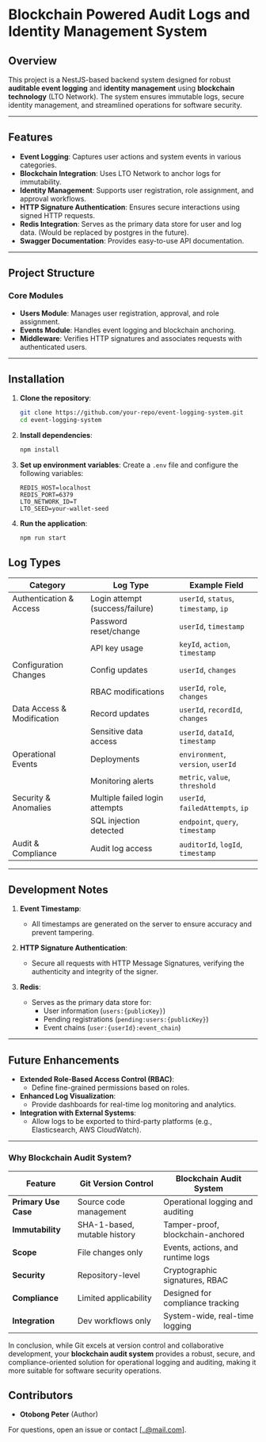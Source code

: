 # **Blockchain Powered Audit Logs and Identity Management System**

## **Overview**

This project is a NestJS-based backend system designed for robust **auditable event logging** and **identity management** using **blockchain technology** (LTO Network). The system ensures immutable logs, secure identity management, and streamlined operations for software security.

---

## **Features**

- **Event Logging**: Captures user actions and system events in various categories.
- **Blockchain Integration**: Uses LTO Network to anchor logs for immutability.
- **Identity Management**: Supports user registration, role assignment, and approval workflows.
- **HTTP Signature Authentication**: Ensures secure interactions using signed HTTP requests.
- **Redis Integration**: Serves as the primary data store for user and log data. (Would be replaced by postgres in the future).
- **Swagger Documentation**: Provides easy-to-use API documentation.

---

## **Project Structure**

### **Core Modules**

- **Users Module**: Manages user registration, approval, and role assignment.
- **Events Module**: Handles event logging and blockchain anchoring.
- **Middleware**: Verifies HTTP signatures and associates requests with authenticated users.

---

## **Installation**

1. **Clone the repository**:

   ```bash
   git clone https://github.com/your-repo/event-logging-system.git
   cd event-logging-system
   ```

2. **Install dependencies**:

   ```bash
   npm install
   ```

3. **Set up environment variables**:
   Create a `.env` file and configure the following variables:

   ```env
   REDIS_HOST=localhost
   REDIS_PORT=6379
   LTO_NETWORK_ID=T
   LTO_SEED=your-wallet-seed
   ```

4. **Run the application**:
   ```bash
   npm run start
   ```

## **Log Types**

| **Category**               | **Log Type**                    | **Example Field**                     |
| -------------------------- | ------------------------------- | ------------------------------------- |
| Authentication & Access    | Login attempt (success/failure) | `userId`, `status`, `timestamp`, `ip` |
|                            | Password reset/change           | `userId`, `timestamp`                 |
|                            | API key usage                   | `keyId`, `action`, `timestamp`        |
| Configuration Changes      | Config updates                  | `userId`, `changes`                   |
|                            | RBAC modifications              | `userId`, `role`, `changes`           |
| Data Access & Modification | Record updates                  | `userId`, `recordId`, `changes`       |
|                            | Sensitive data access           | `userId`, `dataId`, `timestamp`       |
| Operational Events         | Deployments                     | `environment`, `version`, `userId`    |
|                            | Monitoring alerts               | `metric`, `value`, `threshold`        |
| Security & Anomalies       | Multiple failed login attempts  | `userId`, `failedAttempts`, `ip`      |
|                            | SQL injection detected          | `endpoint`, `query`, `timestamp`      |
| Audit & Compliance         | Audit log access                | `auditorId`, `logId`, `timestamp`     |

---

## **Development Notes**

1. **Event Timestamp**:

   - All timestamps are generated on the server to ensure accuracy and prevent tampering.

2. **HTTP Signature Authentication**:

   - Secure all requests with HTTP Message Signatures, verifying the authenticity and integrity of the signer.

3. **Redis**:
   - Serves as the primary data store for:
     - User information (`users:{publicKey}`)
     - Pending registrations (`pending:users:{publicKey}`)
     - Event chains (`user:{userId}:event_chain`)

---

## **Future Enhancements**

- **Extended Role-Based Access Control (RBAC)**:
  - Define fine-grained permissions based on roles.
- **Enhanced Log Visualization**:
  - Provide dashboards for real-time log monitoring and analytics.
- **Integration with External Systems**:
  - Allow logs to be exported to third-party platforms (e.g., Elasticsearch, AWS CloudWatch).

---

### **Why Blockchain Audit System?**

| **Feature**          | **Git Version Control**      | **Blockchain Audit System**       |
| -------------------- | ---------------------------- | --------------------------------- |
| **Primary Use Case** | Source code management       | Operational logging and auditing  |
| **Immutability**     | SHA-1-based, mutable history | Tamper-proof, blockchain-anchored |
| **Scope**            | File changes only            | Events, actions, and runtime logs |
| **Security**         | Repository-level             | Cryptographic signatures, RBAC    |
| **Compliance**       | Limited applicability        | Designed for compliance tracking  |
| **Integration**      | Dev workflows only           | System-wide, real-time logging    |

In conclusion, while Git excels at version control and collaborative development, your **blockchain audit system** provides a robust, secure, and compliance-oriented solution for operational logging and auditing, making it more suitable for software security operations.

## **Contributors**

- **Otobong Peter** (Author)

For questions, open an issue or contact [..@mail.com].
